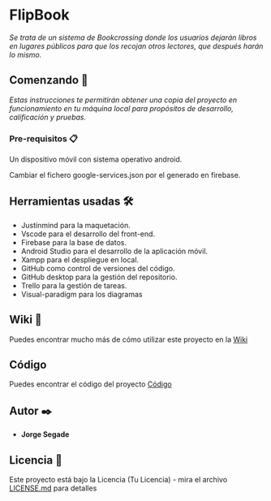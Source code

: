 # FlipBook

_Se trata de un sistema de Bookcrossing donde los usuarios dejarán libros en lugares
públicos para que los recojan otros lectores, que después harán lo mismo._

## Comenzando 🚀

_Estas instrucciones te permitirán obtener una copia del proyecto en funcionamiento en tu máquina local para propósitos de desarrollo, calificación y pruebas._



### Pre-requisitos 📋

Un dispositivo móvil con sistema operativo android.

Cambiar el fichero google-services.json por el generado en firebase.

## Herramientas usadas 🛠️

- Justinmind para la maquetación.
- Vscode para el desarrollo del front-end.
- Firebase para la base de datos.
- Android Studio para el desarrollo de la aplicación móvil.
- Xampp para el despliegue en local.
- GitHub como control de versiones del código.
- GitHub desktop para la gestión del repositorio.
- Trello para la gestión de tareas.
- Visual-paradigm para los diagramas




## Wiki 📖

Puedes encontrar mucho más de cómo utilizar este proyecto en la [Wiki](https://github.com/jorgedam96/flipbook/wiki)


## Código 

Puedes encontrar el código del proyecto [Código](https://github.com/jorgedam96/flipbook/tree/master)


## Autor ✒️


* **Jorge Segade** 


## Licencia 📄

Este proyecto está bajo la Licencia (Tu Licencia) - mira el archivo [LICENSE.md](LICENSE.md) para detalles

